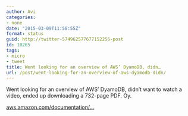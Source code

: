 ```yaml
---
author: Avi
categories:
- none
date: "2015-03-09T11:58:55Z"
format: status
guid: http://twitter-574962577677152256-post
id: 10265
tags:
- micro
- tweet
title: Went looking for an overview of AWS’ DyamoDB, didn…
url: /post/went-looking-for-an-overview-of-aws-dyamodb-didn/
---
```

Went looking for an overview of AWS’ DyamoDB, didn’t want to watch a video, ended up downloading a 732-page PDF. Oy.

[aws.amazon.com/documentation/…](http://aws.amazon.com/documentation/dynamodb/)